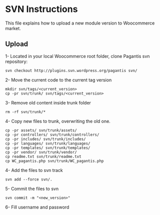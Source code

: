 # SVN Instructions

This file explains how to upload a new module version to Woocommerce market.

## Upload

1- Located in your local Woocommerce root folder, clone Pagantis svn repository:
```
svn checkout http://plugins.svn.wordpress.org/pagantis svn/
```

2- Move the current code to the current tag version
```
mkdir svn/tags/<current_version>
cp -pr svn/trunk/ svn/tags/<current_version>
```

3- Remove old content inside trunk folder
```
rm -rf svn/trunk/*
```

4- Copy new files to trunk, overwriting the old one.
```
cp -pr assets/ svn/trunk/assets/
cp -pr controllers/ svn/trunk/controllers/
cp -pr includes/ svn/trunk/includes/
cp -pr languages/ svn/trunk/languages/
cp -pr templates/ svn/trunk/templates/
cp -pr vendor/ svn/trunk/vendor/
cp readme.txt svn/trunk/readme.txt
cp WC_pagantis.php svn/trunk/WC_pagantis.php
``` 

4- Add the files to svn track
```
svn add --force svn/.
```

5- Commit the files to svn
```
svn commit -m "<new_version>"
```  

6- Fill username and password
